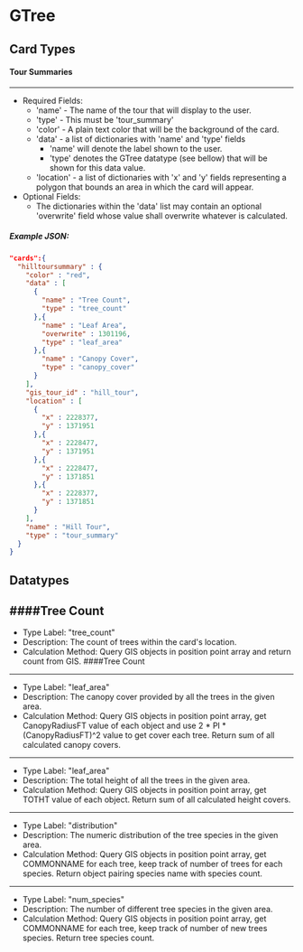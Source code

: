 GTree
======
## Card Types
#### Tour Summaries
------
* Required Fields:
  * 'name' - The name of the tour that will display to the user.
  * 'type' - This must be 'tour_summary'
  * 'color' - A plain text color that will be the background of the card.  
  * 'data' - a list of dictionaries with 'name' and 'type' fields  
    * 'name' will denote the label shown to the user.  
    * 'type' denotes the GTree datatype (see bellow) that will be shown for this data value.
  * 'location' - a list of dictionaries with 'x' and 'y' fields representing a polygon that bounds an area in which the card will appear. 
* Optional Fields: 
  * The dictionaries within the 'data' list may contain an optional 'overwrite' field whose value shall overwrite whatever is calculated.

##### Example JSON:
```json
"cards":{
  "hilltoursummary" : {
    "color" : "red",
    "data" : [ 
      {
        "name" : "Tree Count",
        "type" : "tree_count"
      },{
        "name" : "Leaf Area",
        "overwrite" : 1301196,
        "type" : "leaf_area"
      },{
        "name" : "Canopy Cover",
        "type" : "canopy_cover"
      } 
    ],
    "gis_tour_id" : "hill_tour",
    "location" : [ 
      {
        "x" : 2228377,
        "y" : 1371951
      },{
        "x" : 2228477,
        "y" : 1371951
      },{
        "x" : 2228477,
        "y" : 1371851
      },{
        "x" : 2228377,
        "y" : 1371851
      } 
    ],
    "name" : "Hill Tour",
    "type" : "tour_summary"
  }
}
```

## Datatypes
####Tree Count
------
* Type Label: "tree_count"  
* Description: The count of trees within the card's location.
* Calculation Method: Query GIS objects in position point array and return count from GIS.
####Tree Count
------
* Type Label: "leaf_area"  
* Description: The canopy cover provided by all the trees in the given area.
* Calculation Method: Query GIS objects in position point array, get CanopyRadiusFT value of each object and use 2 * PI * (CanopyRadiusFT)^2 value to get cover each tree. Return sum of all calculated canopy covers.
------
* Type Label: "leaf_area"  
* Description: The total height of all the trees in the given area.
* Calculation Method: Query GIS objects in position point array, get TOTHT value of each object. Return sum of all calculated height covers.
------
* Type Label: "distribution"
* Description: The numeric distribution of the tree species in the given area.
* Calculation Method: Query GIS objects in position point array, get COMMONNAME for each tree, keep track of number of trees for each species. Return object pairing species name with species count.
------
* Type Label: "num_species"
* Description: The number of different tree species in the given area.
* Calculation Method: Query GIS objects in position point array, get COMMONNAME for each tree, keep track of number of new trees species. Return tree species count.


